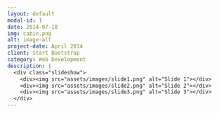 ```yaml
---
layout: default
modal-id: 1
date: 2014-07-18
img: cabin.png
alt: image-alt
project-date: April 2014
client: Start Bootstrap
category: Web Development
description: |
  <div class="slideshow">
    <div><img src="assets/images/slide1.png" alt="Slide 1"></div>
    <div><img src="assets/images/slide2.png" alt="Slide 2"></div>
    <div><img src="assets/images/slide3.png" alt="Slide 3"></div>
  </div>
---
```

